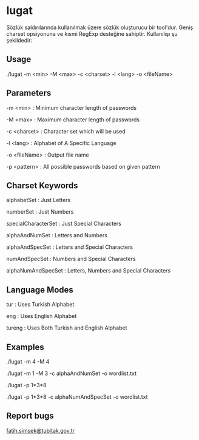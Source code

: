 # lugat
Sözlük saldırılarında kullanılmak üzere sözlük oluşturucu bir tool'dur. 
Geniş charset opsiyonuna ve kısmi RegExp desteğine sahiptir. Kullanılışı
şu şekildedir:

Usage
------------------------
./lugat -m &lt;min&gt; -M &lt;max&gt; -c &lt;charset&gt; -l &lt;lang&gt; -o &lt;fileName&gt;


Parameters
------------------------
-m &lt;min&gt;       : Minimum character length of passwords

-M &lt;max&gt;       : Maximum character length of passwords

-c &lt;charset&gt;   : Character set which will be used

-l &lt;lang&gt;      : Alphabet of A Specific Language 

-o &lt;fileName&gt;  : Output file name

-p &lt;pattern&gt;   : All possible passwords based on given pattern


Charset Keywords
------------------------
alphabetSet         : Just Letters

numberSet           : Just Numbers

specialCharacterSet : Just Special Characters

alphaAndNumSet      : Letters and Numbers

alphaAndSpecSet     : Letters and Special Characters

numAndSpecSet       : Numbers and Special Characters

alphaNumAndSpecSet  : Letters, Numbers and Special Characters


Language Modes
------------------------
tur                 : Uses Turkish Alphabet

eng                 : Uses English Alphabet

tureng              : Uses Both Turkish and English Alphabet


Examples
------------------------
./lugat -m 4 -M 4

./lugat -m 1 -M 3 -c alphaAndNumSet -o wordlist.txt

./lugat -p 1\*3\*8

./lugat -p 1\*3\*8 -c alphaNumAndSpecSet -o wordlist.txt


Report bugs
------------------------
fatih.simsek@tubitak.gov.tr
